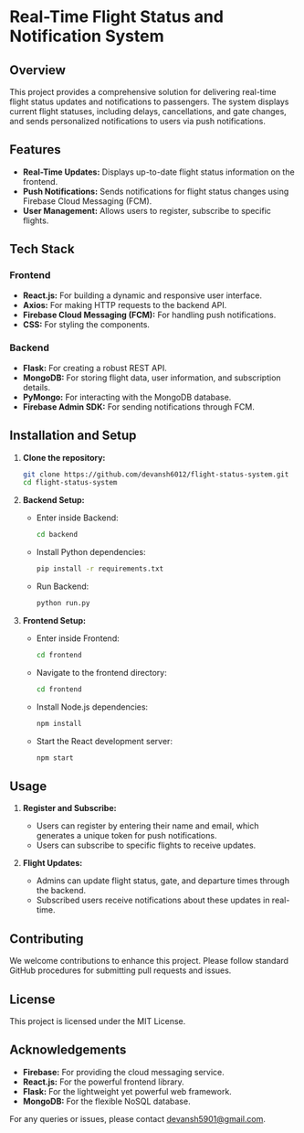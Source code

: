 # Real-Time Flight Status and Notification System

## Overview
This project provides a comprehensive solution for delivering real-time flight status updates and notifications to passengers. The system displays current flight statuses, including delays, cancellations, and gate changes, and sends personalized notifications to users via push notifications.

## Features
- **Real-Time Updates:** Displays up-to-date flight status information on the frontend.
- **Push Notifications:** Sends notifications for flight status changes using Firebase Cloud Messaging (FCM).
- **User Management:** Allows users to register, subscribe to specific flights.

## Tech Stack

### Frontend
- **React.js:** For building a dynamic and responsive user interface.
- **Axios:** For making HTTP requests to the backend API.
- **Firebase Cloud Messaging (FCM):** For handling push notifications.
- **CSS:** For styling the components.

### Backend
- **Flask:** For creating a robust REST API.
- **MongoDB:** For storing flight data, user information, and subscription details.
- **PyMongo:** For interacting with the MongoDB database.
- **Firebase Admin SDK:** For sending notifications through FCM.


## Installation and Setup

1. **Clone the repository:**
    ```sh
    git clone https://github.com/devansh6012/flight-status-system.git
    cd flight-status-system
    ```

2. **Backend Setup:**
    - Enter inside Backend:
        ```sh
        cd backend
        ```
    - Install Python dependencies:
        ```sh
        pip install -r requirements.txt
        ```
    - Run Backend:
        ```sh
        python run.py
        ```

3. **Frontend Setup:**
    - Enter inside Frontend:
        ```sh
        cd frontend
        ```
    - Navigate to the frontend directory:
        ```sh
        cd frontend
        ```
    - Install Node.js dependencies:
        ```sh
        npm install
        ```
    - Start the React development server:
        ```sh
        npm start
        ```

## Usage
1. **Register and Subscribe:**
    - Users can register by entering their name and email, which generates a unique token for push notifications.
    - Users can subscribe to specific flights to receive updates.

2. **Flight Updates:**
    - Admins can update flight status, gate, and departure times through the backend.
    - Subscribed users receive notifications about these updates in real-time.


## Contributing
We welcome contributions to enhance this project. Please follow standard GitHub procedures for submitting pull requests and issues.

## License
This project is licensed under the MIT License.

## Acknowledgements
- **Firebase:** For providing the cloud messaging service.
- **React.js:** For the powerful frontend library.
- **Flask:** For the lightweight yet powerful web framework.
- **MongoDB:** For the flexible NoSQL database.

For any queries or issues, please contact [devansh5901@gmail.com](mailto:devansh5901@gmail.com).
